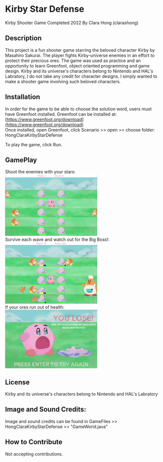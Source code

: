 # Kirby Star Defense
 Kirby Shooter Game 
 Completed 2022
 By Clara Hong (clarashong)

## Description

This project is a fun shooter game starring the beloved character Kirby by Masahiro Sakurai. 
The player fights Kirby-universe enemies in an effort to protect their precious ores. The game was used as practice and an opportunity to learn Greenfoot, 
object oriented programming and game design. 
Kirby and its universe's characters belong to Nintendo and HAL's Labratory, I do not take any credit for character designs. 
I simply wanted to make a shooter game involving such beloved characters. 

## Installation

In order for the game to be able to choose the solution word, users must have Greenfoot installed. 
Greenfoot can be installed at:
[https://www.greenfoot.org/download](https://www.greenfoot.org/download) 
\
Once installed, open Greenfoot, click Scenario >> open >> choose folder: HongClaraKirbyStarDefense


To play the game, click Run. 

## GamePlay 
Shoot the enemies with your stars: 
\
<img src="GameShots/GamePlay.png" alt="drawing" width="300"/> 
\
Survive each wave and watch out for the Big Boss!: 
\
<img src="GameShots/Boss.png" alt="drawing" width="300"/>
\
If your ores run out of health: \
<img src="GameShots/Lose.png" alt="drawing" width="300"/>

## License
Kirby and its universe's characters belong to Nintendo and HAL's Labratory

## Image and Sound Credits: 
Image and sound credits can be found in GameFiles >> HongClaraKirbyStarDefense >> "GameWorld.java" 

## How to Contribute

Not accepting contributions. 

